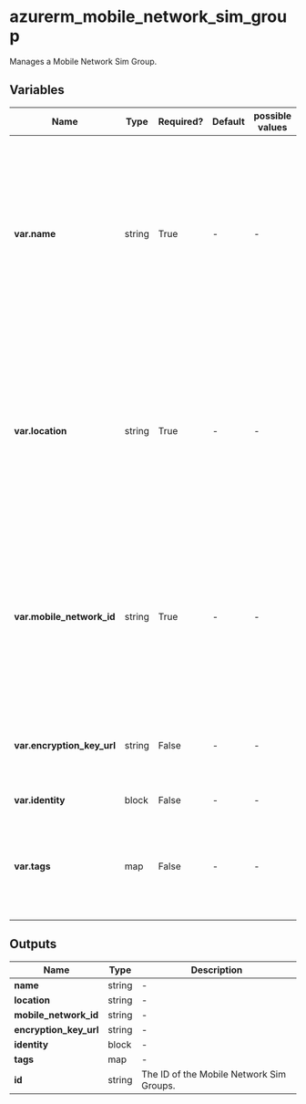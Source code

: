 # azurerm_mobile_network_sim_group

Manages a Mobile Network Sim Group.

## Variables

| Name | Type | Required? | Default  | possible values | Description |
| ---- | ---- | --------- | -------- | ----------- | ----------- |
| **var.name** | string | True | -  |  -  | Specifies the name which should be used for this Mobile Network Sim Groups. Changing this forces a new Mobile Network Sim Group to be created. | 
| **var.location** | string | True | -  |  -  | Specifies the Azure Region where the Mobile Network Sim Groups should exist. Changing this forces a new Mobile Network Sim Group to be created. | 
| **var.mobile_network_id** | string | True | -  |  -  | The ID of Mobile Network which the Mobile Network Sim Group belongs to. Changing this forces a new Mobile Network Slice to be created. | 
| **var.encryption_key_url** | string | False | -  |  -  | A key to encrypt the SIM data that belongs to this SIM group. | 
| **var.identity** | block | False | -  |  -  | An `identity` block. | 
| **var.tags** | map | False | -  |  -  | A mapping of tags which should be assigned to the Mobile Network Sim Groups. | 



## Outputs

| Name | Type | Description |
| ---- | ---- | --------- | 
| **name** | string  | - | 
| **location** | string  | - | 
| **mobile_network_id** | string  | - | 
| **encryption_key_url** | string  | - | 
| **identity** | block  | - | 
| **tags** | map  | - | 
| **id** | string  | The ID of the Mobile Network Sim Groups. | 
